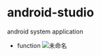 # android-studio
android system application
- function
![未命名](https://user-images.githubusercontent.com/45507258/145642508-d2d5faa3-2c6d-4762-b418-48645c5ce5c5.png)

